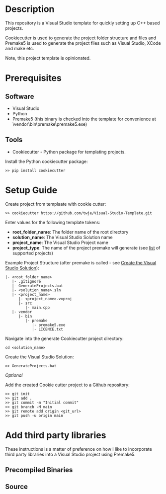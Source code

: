 # Description
This repository is a Visual Studio template for quickly setting up C++ based projects. 

Cookiecutter is used to generate the project folder structure and files and Premake5 is used to generate the project files such as Visual Studio, XCode and make etc.

Note, this project template is opinionated.

# Prerequisites

## Software
- Visual Studio
- Python
- Premake5 (this binary is checked into the template for convenience at \vendor\bin\premake\premake5.exe)

## Tools
- Cookiecutter - Python package for templating projects.

Install the Python cookiecutter package:
```
>> pip install cookiecutter
```

# Setup Guide

Create project from templaate with cookie cutter:
```
>> cookiecutter https://github.com/twje/Visual-Studio-Template.git
```

Enter values for the following template tokens:
- **root_folder_name**: The folder name of the root directory
- **solution_name**: The Visual Studio Solution name
- **project_name**: The Visual Studio Project name
- **project_type**: The name of the project premake will generate (see [list](https://premake.github.io/docs/Using-Premake) of supported projects)

Example Project Structure (after premake is called - see [Create the Visual Studio Solution](#CreateVSSolution)):
```
|- <root_folder_name>
   |- .gitignore
   |- GenerateProjects.bat
   |- <solution_name>.sln
   |- <project_name>
      |- <project_name>.vxproj
      |- src
         |- main.cpp      
   |- vendor
      |- bin
         |- premake
            |- premake5.exe
            |- LICENCE.txt
```

Navigate into the generate Cookiecutter project directory:
```
cd <solution_name>
```

<a name="CreateVSSolution"></a>Create the Visual Studio Solution:
```
>> GenerateProjects.bat
```

*Optional*

Add the created Cookie cutter project to a Github repository:

```
>> git init
>> git add .
>> git commit -m "Initial commit"
>> git branch -M main
>> git remote add origin <git_url>
>> git push -u origin main
```

# Add third party libraries
These instructions is a matter of preference on how I like to incorporate third party libraries into a Visual Studio project using Premake5.

## Precompiled Binaries
<tba>

## Source
<tba>